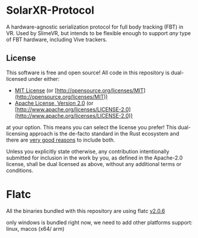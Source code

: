 # SolarXR-Protocol
A hardware-agnostic serialization protocol for full body tracking (FBT) in VR. Used by SlimeVR,
but intends to be flexible enough to support *any* type of FBT hardware, including Vive trackers.

## License

This software is free and open source! All code in this repository is
dual-licensed under either:

* [MIT License](/docs/LICENSE-MIT) (or
  [http://opensource.org/licenses/MIT](http://opensource.org/licenses/MIT))
* [Apache License, Version 2.0](/docs/LICENSE-APACHE) (or
  [http://www.apache.org/licenses/LICENSE-2.0](http://www.apache.org/licenses/LICENSE-2.0))

at your option. This means you can select the license you prefer! This
dual-licensing approach is the de-facto standard in the Rust ecosystem and there
are [very good reasons](https://github.com/bevyengine/bevy/issues/2373) to
include both.

Unless you explicitly state otherwise, any contribution intentionally submitted
for inclusion in the work by you, as defined in the Apache-2.0 license, shall be
dual licensed as above, without any additional terms or conditions.


# Flatc

All the binaries bundled with this repository are using flatc [v2.0.6](https://github.com/google/flatbuffers/tree/v2.0.6)

only windows is bundled right now, we need to add other platforms support: linux, macos (x64/ arm)

